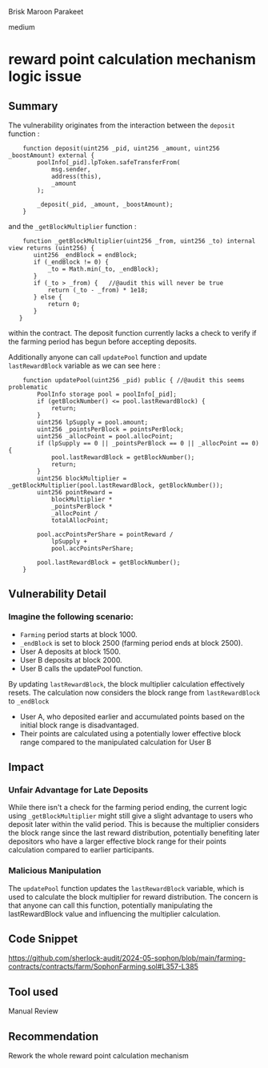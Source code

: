 Brisk Maroon Parakeet

medium

# reward point calculation mechanism logic issue

## Summary
The vulnerability originates from the interaction between the `deposit` function : 
```solidity
    function deposit(uint256 _pid, uint256 _amount, uint256 _boostAmount) external {
        poolInfo[_pid].lpToken.safeTransferFrom(
            msg.sender,
            address(this),
            _amount
        );

        _deposit(_pid, _amount, _boostAmount);
    }

```
 and the `_getBlockMultiplier` function :
 ```solidity
     function _getBlockMultiplier(uint256 _from, uint256 _to) internal view returns (uint256) {
        uint256 _endBlock = endBlock;
        if (_endBlock != 0) {
            _to = Math.min(_to, _endBlock);
        }
        if (_to > _from) {   //@audit this will never be true
            return (_to - _from) * 1e18;
        } else {
            return 0;
        }
    }
 ```
  within the contract. The deposit function currently lacks a check to verify if the farming period has begun before accepting deposits.

Additionally anyone can call `updatePool` function and update `lastRewardBlock` variable as we can see here :
```solidity
    function updatePool(uint256 _pid) public { //@audit this seems problematic
        PoolInfo storage pool = poolInfo[_pid];
        if (getBlockNumber() <= pool.lastRewardBlock) {
            return;
        }
        uint256 lpSupply = pool.amount;
        uint256 _pointsPerBlock = pointsPerBlock;
        uint256 _allocPoint = pool.allocPoint;
        if (lpSupply == 0 || _pointsPerBlock == 0 || _allocPoint == 0) {
            pool.lastRewardBlock = getBlockNumber();
            return;
        }
        uint256 blockMultiplier = _getBlockMultiplier(pool.lastRewardBlock, getBlockNumber());
        uint256 pointReward =
            blockMultiplier *
            _pointsPerBlock *
            _allocPoint /
            totalAllocPoint;

        pool.accPointsPerShare = pointReward /
            lpSupply +
            pool.accPointsPerShare;

        pool.lastRewardBlock = getBlockNumber();
    }
```
  
## Vulnerability Detail

### Imagine the following scenario:
* `Farming` period starts at block 1000.
* `_endBlock` is set to block 2500 (farming period ends at block 2500).
* User A deposits at block 1500.
* User B deposits at block 2000.
* User B calls the updatePool function.

By updating `lastRewardBlock`, the block multiplier calculation effectively resets. The calculation now considers the block range from `lastRewardBlock` to `_endBlock`

* User A, who deposited earlier and accumulated points based on the initial block range is disadvantaged.
* Their points are calculated using a potentially lower effective block range compared to the manipulated calculation for User B

## Impact
### Unfair Advantage for Late Deposits
While there isn't a check for the farming period ending, the current logic using `_getBlockMultiplier` might still give a slight advantage to users who deposit later within the valid period. This is because the multiplier considers the block range since the last reward distribution, potentially benefiting later depositors who have a larger effective block range for their points calculation compared to earlier participants.
### Malicious Manipulation
The `updatePool` function updates the `lastRewardBlock` variable, which is used to calculate the block multiplier for reward distribution. The concern is that anyone can call this function, potentially manipulating the lastRewardBlock value and influencing the multiplier calculation.
## Code Snippet
https://github.com/sherlock-audit/2024-05-sophon/blob/main/farming-contracts/contracts/farm/SophonFarming.sol#L357-L385
## Tool used

Manual Review

## Recommendation
Rework the whole reward point calculation mechanism 